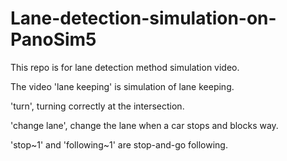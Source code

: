 # Lane-detection-simulation-on-PanoSim5

This repo is for lane detection method simulation video.

The video 'lane keeping' is simulation of lane keeping.

'turn', turning correctly at the intersection.

'change lane', change the lane when a car stops and blocks way.

'stop\~1' and 'following\~1' are stop-and-go following.
